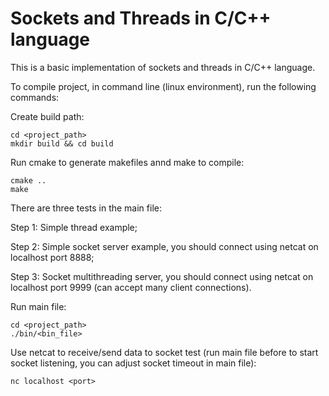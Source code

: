 
# Sockets and Threads in C/C++ language

This is a basic implementation of sockets and threads in C/C++ language.

To compile project, in command line (linux environment), run the following commands:

Create build path:

```
cd <project_path>
mkdir build && cd build
```

Run cmake to generate makefiles annd make to compile:

```
cmake ..
make
```

There are three tests in the main file:

Step 1: Simple thread example;

Step 2: Simple socket server example, you should connect using netcat on localhost port 8888;

Step 3: Socket multithreading server, you should connect using netcat on localhost port 9999 (can accept many client connections).

Run main file:

```
cd <project_path>
./bin/<bin_file>
```

Use netcat to receive/send data to socket test (run main file before to start socket listening, you can adjust socket timeout in main file):

```
nc localhost <port>
```
